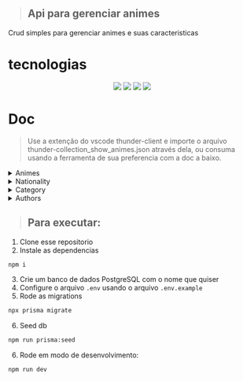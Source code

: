 >## Api para gerenciar animes

Crud simples para gerenciar animes e suas caracteristicas

# tecnologias
<p align="center">
  <img src="https://img.shields.io/badge/TypeScript-007ACC?style=for-the-badge&logo=typescript&logoColor=white"/>
  <img src="https://img.shields.io/badge/PostgreSQL-316192?style=for-the-badge&logo=postgresql&logoColor=white"/>
  <img src="https://img.shields.io/badge/Express.js-000000?style=for-the-badge&logo=express&logoColor=white"/>
  <img src="https://img.shields.io/badge/Prisma-3982CE?style=for-the-badge&logo=Prisma&logoColor=white"/>
</p>

# Doc
> Use a extenção do vscode thunder-client e importe o arquivo thunder-collection_show_animes.json através dela, ou consuma usando a ferramenta de sua preferencia com a doc a baixo.
<details>
  <summary>Animes</summary>
  
  ## Criar anime

```http
POST /animes
```

## Body
```javascript
{
  "name": "Islime Shintara 2",
  "episodes": 44,
  "finished": false,
  "imageUrl": "https://image.tmdb.org/t/p/w600_and_h900_bestv2/lBhvBqYtR9J8mQPDdnpRcMcte0a.jpg",
  "categoryId": 2
}
```
---

## Atualizar anime

```http
PUT /animes/id
```

## Body
```javascript
{
  "name": "Islime Shintara 2",
  "episodes": 44,
  "finished": false,
  "imageUrl": "https://image.tmdb.org/t/p/w600_and_h900_bestv2/lBhvBqYtR9J8mQPDdnpRcMcte0a.jpg",
  "categoryId": 2
}
```
---

## Listar animes

```http
GET /animes
```

---

## Pesquisar anime

```http
GET /animes/id
```

---

## Excluir anime

```http
DELETE /animes/id
```

</details>


<details>
  <summary>Nationality</summary>

## Criar nationality

```http
POST /nationalities
```

## Body
```javascript
{
  "country": "Coréia do sul",
  "state": "Seul"
}
```
---

## Atualizar nationality

```http
PUT /nationalities/id
```

## Body
```javascript
{
  "country": "Coréia do sul",
  "state": "Seul"
}
```
---

## Listar nationalities

```http
GET /nationalities
```

---

## Pesquisar nationality

```http
GET /nationalities/id
```

---

## Excluir nationality

```http
DELETE /nationalities/id
```
</details>


<details>
  <summary>Category</summary>

## Criar category

```http
POST /categories
```

## Body
```javascript
{
  "description": "romance"
}
```
---

## Atualizar category

```http
PUT /categories/id
```

## Body
```javascript
{
  "description": "romance"
}
```
---

## Listar categories

```http
GET /categories
```

---

## Pesquisar category

```http
GET /categories/id
```

---

## Excluir category

```http
DELETE /categories/id
```
</details>


<details>
  <summary>Authors</summary>

## Criar author

```http
POST /authors
```

## Body
```javascript
{
  "name": "Masashi Kishimoto",
  "nationalityId": 1
}
```
---

## Atualizar author

```http
PUT /authors/id
```

## Body
```javascript
{
  "name": "Masashi Kishimoto",
  "nationalityId": 1
}
```
---

## Listar authors

```http
GET /authors
```

---

## Pesquisar author

```http
GET /authors/id
```

---

## Excluir author

```http
DELETE /authors/id
```
</details>

>## Para executar:

1. Clone esse repositorio
2. Instale as dependencias

```bash
npm i
```

3. Crie um banco de dados PostgreSQL com o nome que quiser
4. Configure o arquivo `.env` usando o arquivo `.env.example`
5. Rode as migrations

```bash
npx prisma migrate
```

6. Seed db

```bash
npm run prisma:seed
```

6. Rode em modo de desenvolvimento:

```bash
npm run dev
```
